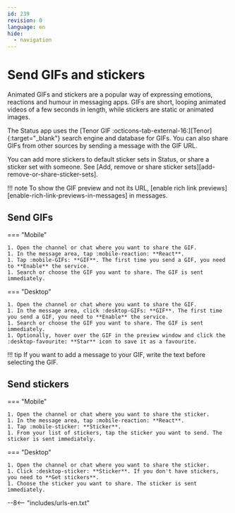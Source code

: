```yaml
---
id: 239
revision: 0
language: en
hide:
  - navigation
---
```


# Send GIFs and stickers

Animated GIFs and stickers are a popular way of expressing emotions, reactions and humour in messaging apps. GIFs are short, looping animated videos of a few seconds in length, while stickers are static or animated images.

The Status app uses the [Tenor GIF :octicons-tab-external-16:][Tenor]{:target="_blank"} search engine and database for GIFs. You can also share GIFs from other sources by sending a message with the GIF URL.

You can add more stickers to default sticker sets in Status, or share a sticker set with someone. See [Add, remove or share sticker sets][add-remove-or-share-sticker-sets].

!!! note
    To show the GIF preview and not its URL, [enable rich link previews][enable-rich-link-previews-in-messages] in messages.

## Send GIFs

=== "Mobile"

    1. Open the channel or chat where you want to share the GIF.
    1. In the message area, tap :mobile-reaction: **React**.
    1. Tap :mobile-GIFs: **GIF**. The first time you send a GIF, you need to **Enable** the service.
    1. Search or choose the GIF you want to share. The GIF is sent immediately.

=== "Desktop"

    1. Open the channel or chat where you want to share the GIF.
    1. In the message area, click :desktop-GIFs: **GIF**. The first time you send a GIF, you need to **Enable** the service.
    1. Search or choose the GIF you want to share. The GIF is sent immediately.
    1. Optionally, hover over the GIF in the preview window and click the :desktop-favourite: **Star** icon to save it as a favourite.

!!! tip
    If you want to add a message to your GIF, write the text before selecting the GIF.

## Send stickers

=== "Mobile"

    1. Open the channel or chat where you want to share the sticker.
    1. In the message area, tap :mobile-reaction: **React**.
    1. Tap :mobile-sticker: **Sticker**.
    1. From your list of stickers, tap the sticker you want to send. The sticker is sent immediately.

=== "Desktop"

    1. Open the channel or chat where you want to share the sticker.
    1. Click :desktop-sticker: **Sticker**. If you don't have stickers, you need to **Get stickers**.
    1. Choose the sticker you want to share. The sticker is sent immediately.

--8<-- "includes/urls-en.txt"

